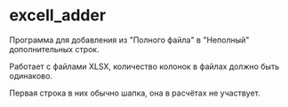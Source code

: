 # excell_adder
Программа для добавления из "Полного файла" в "Неполный" дополнительных строк.


Работает с файлами XLSX, количество колонок в файлах должно быть одинаково.


Первая строка в них обычно шапка, она в расчётах не участвует.
